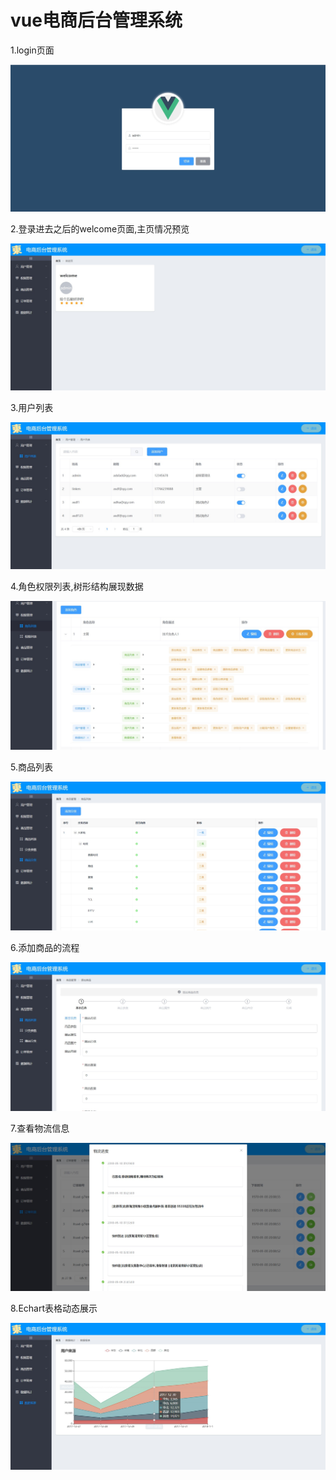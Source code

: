 # vue电商后台管理系统

1.login页面

![images text](https://github.com/xiangdongzou/vue_shop/blob/master/img/v1.jpg)

2.登录进去之后的welcome页面,主页情况预览

![images text](https://github.com/xiangdongzou/vue_shop/blob/master/img/v2.jpg)

3.用户列表

![images text](https://github.com/xiangdongzou/vue_shop/blob/master/img/v3.jpg)

4.角色权限列表,树形结构展现数据

![images text](https://github.com/xiangdongzou/vue_shop/blob/master/img/v4.jpg)

5.商品列表

![images text](https://github.com/xiangdongzou/vue_shop/blob/master/img/v5.jpg)

6.添加商品的流程

![images text](https://github.com/xiangdongzou/vue_shop/blob/master/img/v8.jpg)

7.查看物流信息

![images text](https://github.com/xiangdongzou/vue_shop/blob/master/img/v6.jpg)

8.Echart表格动态展示

![images text](https://github.com/xiangdongzou/vue_shop/blob/master/img/v7.jpg)
